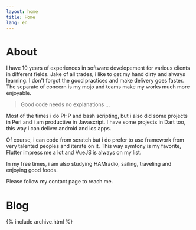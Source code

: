 ```yaml
---
layout: home
title: Home
lang: en
---
```


# About

I have 10 years of experiences in software developement for various clients in different fields. Jake of all trades, i like to get my hand dirty and always learning. I don't forgot the good practices and make delivery goes faster. The separate of concern is my mojo and teams make my works much more enjoyable.

>
> Good code needs no explanations ...
>

Most of the times i do PHP and bash scripting, but i also did some projects in Perl and i am productive in Javascript. I have some projects in Dart too, this way i can deliver android and ios apps.

Of course, i can code from scratch but i do prefer to use framework from very talented peoples and iterate on it. This way symfony is my favorite, Flutter impress me a lot and VueJS is always on my list.

In my free times, i am also studying HAMradio, sailing, traveling and enjoying good foods.

Please follow my contact page to reach me.

<!-- Lorem ipsum dolor sit amet, consectetur adipisicing elit, sed do eiusmod tempor incididunt ut labore et dolore magna aliqua.

This is the home page. It can be used for a short introduction. [Click here](/cv) to see the full CV, and [here](/cv.pdf) to download a print version. The theme also ships with a blog: [click here](/posts) to scroll posts from the most recent. Finally, [click here](/404) to see a page that can't be found.

By default, the theme only contains these few pages in order to stay lean and flexible. However, it can be easily extended to accommodate more pages, [collections](https://jekyllrb.com/docs/collections/), [categories, and tags](https://jekyllrb.com/docs/posts/#tags-and-categories).

Ut enim ad minim veniam, quis nostrud exercitation ullamco laboris nisi ut aliquip ex ea commodo consequat. Duis aute irure dolor in reprehenderit in voluptate velit esse cillum dolore eu fugiat nulla pariatur. Excepteur sint occaecat cupidatat non proident, sunt in culpa qui officia deserunt mollit anim id est laborum.

Below is a list of blog posts included for illustrative purposes. Make sure to delete or modify them before deploying your website. -->

# Blog

{% include archive.html %}
